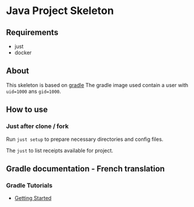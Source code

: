 # Java Project Skeleton

## Requirements

* just
* docker

## About

This skeleton is based on [gradle](https://github.com/docker-library/docs/tree/master/gradle) 
The gradle image used contain a user with `uid=1000` ans `gid=1000`.

## How to use

### Just after clone / fork

Run `just setup` to prepare necessary directories and config files.

The `just` to list receipts available for project.

## Gradle documentation - French translation 

### Gradle Tutorials

* [Getting Started](./docs/tutorials/getting_started.md)
